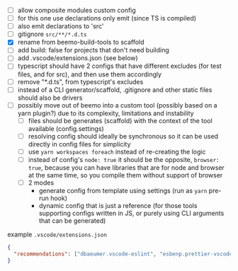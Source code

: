 - [ ] allow composite modules custom config
- [ ] for this one use declarations only emit (since TS is compiled)
- [ ] also emit declarations to 'src'
- [ ] gitignore `src/**/*.d.ts`
- [x] rename from beemo-build-tools to scaffold
- [ ] add build: false for projects that don't need building
- [ ] add .vscode/extensions.json (see below)
- [ ] typescript should have 2 configs that have different excludes (for test files, and for src), and then use them accordingly
- [ ] remove "\*.d.ts", from typescript's excludes
- [ ] instead of a CLI generator/scaffold, .gitignore and other static files should also be drivers
- [ ] possibly move out of beemo into a custom tool (possibly based on a yarn plugin?) due to its complexity, limitations and instability
  - [ ] files should be generates (scaffold) with the context of the tool available (config.settings)
  - [ ] resolving config should ideally be synchronous so it can be used directly in config files for simplicity
  - [ ] use `yarn workspaces foreach` instead of re-creating the logic
  - [ ] instead of config's `node: true` it should be the opposite, `browser: true`, because you can have libraries that are for node and browser at the same time, so you compile them without support of browser
  - [ ] 2 modes
    - generate config from template using settings (run as `yarn` pre-run hook)
    - dynamic config that is just a reference (for those tools supporting configs written in JS, or purely using CLI arguments that can be generated)

example `.vscode/extensions.json`

```json
{
  "recommendations": ["dbaeumer.vscode-eslint", "esbenp.prettier-vscode"]
}
```
